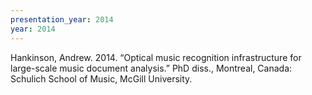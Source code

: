 ```yaml
---
presentation_year: 2014
year: 2014
---
```


Hankinson, Andrew. 2014. “Optical music recognition infrastructure for large-scale music document analysis.” PhD diss., Montreal, Canada: Schulich School of Music, McGill University.
